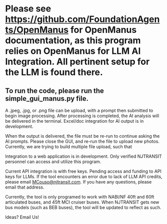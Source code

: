 # Please see https://github.com/FoundationAgents/OpenManus for OpenManus documentation, as this program relies on OpenManus for LLM AI Integration. All pertinent setup for the LLM is found there.

## To run the code, please run the simple_gui_manus.py file.

A .jpeg, .jpg, or .png file can be upload, with a prompt then submitted to begin image processing. After processing is completed, the AI analysis will be delivered in the terminal.
Excel/doc integration for AI output is in development. 

When the output is delivered, the file must be re-run to continue asking the AI prompts. Please close the GUI, and re-run the file to upload new photos. Currently, we are trying to build multiple file upload, such that 

Integration to a web application is in development.
Only verified NJTRANSIT personnel can access and utilize this program. 

Current API integration is with free keys. Pending access and funding to API keys for LLMs. If the tool encounters an error due to lack of LLM API credits, please email MCouso@njtransit.com. If you have any questions, please email that address.

Currently, the tool is only programed to work with NABI/NF 40ft and 60ft articulated buses, and 45ft MCI cruiser buses. When NJTRANSIT gets new bus models (such as BEB buses), the tool will be updated to reflect as such.

Ideas? Email Us!
